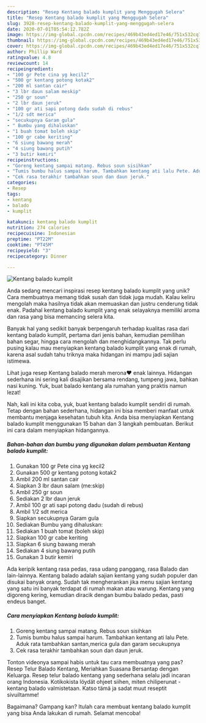 ```yaml
---
description: "Resep Kentang balado kumplit yang Menggugah Selera"
title: "Resep Kentang balado kumplit yang Menggugah Selera"
slug: 3928-resep-kentang-balado-kumplit-yang-menggugah-selera
date: 2020-07-01T05:54:12.782Z
image: https://img-global.cpcdn.com/recipes/469b43ed4ed17e46/751x532cq70/kentang-balado-kumplit-foto-resep-utama.jpg
thumbnail: https://img-global.cpcdn.com/recipes/469b43ed4ed17e46/751x532cq70/kentang-balado-kumplit-foto-resep-utama.jpg
cover: https://img-global.cpcdn.com/recipes/469b43ed4ed17e46/751x532cq70/kentang-balado-kumplit-foto-resep-utama.jpg
author: Phillip Ward
ratingvalue: 4.8
reviewcount: 14
recipeingredient:
- "100 gr Pete cina yg kecil2"
- "500 gr kentang potong kotak2"
- "200 ml santan cair"
- "3 lbr daun salam meskip"
- "250 gr soun"
- "2 lbr daun jeruk"
- "100 gr ati sapi potong dadu sudah di rebus"
- "1/2 sdt merica"
- "secukupnya Garam gula"
- " Bumbu yang dihaluskan"
- "1 buah tomat boleh skip"
- "100 gr cabe keriting"
- "6 siung bawang merah"
- "4 siung bawang putih"
- "3 butir kemiri"
recipeinstructions:
- "Goreng kentang sampai matang. Rebus soun sisihkan"
- "Tumis bumbu halus sampai harum. Tambahkan kentang ati lalu Pete. Aduk rata tambahkan santan,merica gula dan garam secukupnya"
- "Cek rasa terakhir tambahkan soun dan daun jeruk."
categories:
- Resep
tags:
- kentang
- balado
- kumplit

katakunci: kentang balado kumplit 
nutrition: 274 calories
recipecuisine: Indonesian
preptime: "PT22M"
cooktime: "PT45M"
recipeyield: "3"
recipecategory: Dinner

---
```



![Kentang balado kumplit](https://img-global.cpcdn.com/recipes/469b43ed4ed17e46/751x532cq70/kentang-balado-kumplit-foto-resep-utama.jpg)

Anda sedang mencari inspirasi resep kentang balado kumplit yang unik? Cara membuatnya memang tidak susah dan tidak juga mudah. Kalau keliru mengolah maka hasilnya tidak akan memuaskan dan justru cenderung tidak enak. Padahal kentang balado kumplit yang enak selayaknya memiliki aroma dan rasa yang bisa memancing selera kita.

Banyak hal yang sedikit banyak berpengaruh terhadap kualitas rasa dari kentang balado kumplit, pertama dari jenis bahan, kemudian pemilihan bahan segar, hingga cara mengolah dan menghidangkannya. Tak perlu pusing kalau mau menyiapkan kentang balado kumplit yang enak di rumah, karena asal sudah tahu triknya maka hidangan ini mampu jadi sajian istimewa.

Lihat juga resep Kentang balado merah merona❤️ enak lainnya. Hidangan sederhana ini sering kali disajikan bersama rendang, tumpeng jawa, bahkan nasi kuning. Yuk, buat balado kentang ala rumahan yang praktis namun lezat!


Nah, kali ini kita coba, yuk, buat kentang balado kumplit sendiri di rumah. Tetap dengan bahan sederhana, hidangan ini bisa memberi manfaat untuk membantu menjaga kesehatan tubuh kita. Anda bisa menyiapkan Kentang balado kumplit menggunakan 15 bahan dan 3 langkah pembuatan. Berikut ini cara dalam menyiapkan hidangannya.

<!--inarticleads1-->

##### Bahan-bahan dan bumbu yang digunakan dalam pembuatan Kentang balado kumplit:

1. Gunakan 100 gr Pete cina yg kecil2
1. Gunakan 500 gr kentang potong kotak2
1. Ambil 200 ml santan cair
1. Siapkan 3 lbr daun salam (me:skip)
1. Ambil 250 gr soun
1. Sediakan 2 lbr daun jeruk
1. Ambil 100 gr ati sapi potong dadu (sudah di rebus)
1. Ambil 1/2 sdt merica
1. Siapkan secukupnya Garam gula
1. Sediakan  Bumbu yang dihaluskan:
1. Sediakan 1 buah tomat (boleh skip)
1. Siapkan 100 gr cabe keriting
1. Siapkan 6 siung bawang merah
1. Sediakan 4 siung bawang putih
1. Gunakan 3 butir kemiri


Ada keripik kentang rasa pedas, rasa udang panggang, rasa Balado dan lain-lainnya. Kentang balado adalah sajian kentang yang sudah populer dan disukai banyak orang. Sudah tak mengherankan jika menu sajian kentang yang satu ini banyak terdapat di rumah makan atau warung. Kentang yang digoreng kering, kemudian diracik dengan bumbu balado pedas, pasti endeus banget. 

<!--inarticleads2-->

##### Cara menyiapkan Kentang balado kumplit:

1. Goreng kentang sampai matang. Rebus soun sisihkan
1. Tumis bumbu halus sampai harum. Tambahkan kentang ati lalu Pete. Aduk rata tambahkan santan,merica gula dan garam secukupnya
1. Cek rasa terakhir tambahkan soun dan daun jeruk.


Tonton videonya sampai habis untuk tau cara membuatnya yang pas? Resep Telur Balado Kentang, Meriahkan Suasana Bersantap dengan Keluarga. Resep telur balado kentang yang sederhana selalu jadi incaran orang Indonesia. Kotikokista löydät ohjeet siihen, miten chiliperunat - kentang balado valmistetaan. Katso tämä ja sadat muut reseptit sivuiltamme! 

Bagaimana? Gampang kan? Itulah cara membuat kentang balado kumplit yang bisa Anda lakukan di rumah. Selamat mencoba!
